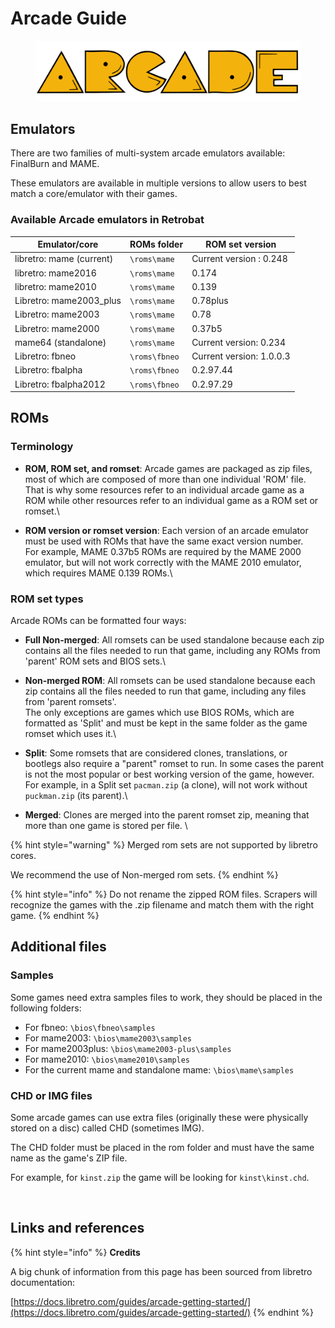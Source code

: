 # Arcade Guide

<figure><img src="https://raw.githubusercontent.com/fabricecaruso/es-theme-carbon/52ff37c9e265587d006945a2ba695b5a962b3a3d/art/logos/arcade.svg" alt=""><figcaption></figcaption></figure>

## Emulators

There are two families of multi-system arcade emulators available: FinalBurn and MAME.&#x20;

These emulators are available in multiple versions to allow users to best match a core/emulator with their games.&#x20;



### Available Arcade emulators in Retrobat

| Emulator/core            | ROMs folder   | ROM set version          |
| ------------------------ | ------------- | ------------------------ |
| libretro: mame (current) | `\roms\mame`  | Current version : 0.248  |
| libretro: mame2016       | `\roms\mame`  | 0.174                    |
| libretro: mame2010       | `\roms\mame`  | 0.139                    |
| Libretro: mame2003\_plus | `\roms\mame`  | 0.78plus                 |
| Libretro: mame2003       | `\roms\mame`  | 0.78                     |
| Libretro: mame2000       | `\roms\mame`  | 0.37b5                   |
| mame64 (standalone)      | `\roms\mame`  | Current version: 0.234   |
| Libretro: fbneo          | `\roms\fbneo` | Current version: 1.0.0.3 |
| Libretro: fbalpha        | `\roms\fbneo` | 0.2.97.44                |
| Libretro: fbalpha2012    | `\roms\fbneo` | 0.2.97.29                |

## ROMs

### Terminology

* **ROM, ROM set, and romset**: Arcade games are packaged as zip files, most of which are composed of more than one individual 'ROM' file. \
  That is why some resources refer to an individual arcade game as a ROM while other resources refer to an individual game as a ROM set or romset.\

* **ROM version or romset version**: Each version of an arcade emulator must be used with ROMs that have the same exact version number. \
  For example, MAME 0.37b5 ROMs are required by the MAME 2000 emulator, but will not work correctly with the MAME 2010 emulator, which requires MAME 0.139 ROMs.\


### ROM set types

Arcade ROMs can be formatted four ways:

* **Full Non-merged**: All romsets can be used standalone because each zip contains all the files needed to run that game, including any ROMs from 'parent' ROM sets and BIOS sets.\

* **Non-merged ROM**: All romsets can be used standalone because each zip contains all the files needed to run that game, including any files from 'parent romsets'. \
  The only exceptions are games which use BIOS ROMs, which are formatted as 'Split' and must be kept in the same folder as the game romset which uses it.\

* **Split**: Some romsets that are considered clones, translations, or bootlegs also require a "parent" romset to run. In some cases the parent is not the most popular or best working version of the game, however. \
  For example, in a Split set `pacman.zip` (a clone), will not work without `puckman.zip` (its parent).\

* **Merged**: Clones are merged into the parent romset zip, meaning that more than one game is stored per file. \


{% hint style="warning" %}
Merged rom sets are not supported by libretro cores.&#x20;

We recommend the use of Non-merged rom sets.
{% endhint %}

{% hint style="info" %}
Do not rename the zipped ROM files. Scrapers will recognize the games with the .zip filename and match them with the right game.
{% endhint %}

## Additional files

### Samples

Some games need extra samples files to work, they should be placed in the following folders:

* For fbneo: `\bios\fbneo\samples`
* For mame2003: `\bios\mame2003\samples`
* For mame2003plus: `\bios\mame2003-plus\samples`
* For mame2010: `\bios\mame2010\samples`
* For the current mame and standalone mame: `\bios\mame\samples`

### CHD or IMG files

Some arcade games can use extra files (originally these were physically stored on a disc) called CHD (sometimes IMG).&#x20;

The CHD folder must be placed in the rom folder and must have the same name as the game's ZIP file.&#x20;

For example, for `kinst.zip` the game will be looking for `kinst\kinst.chd`.

<figure><img src="https://i.imgur.com/xl9iImN.png" alt=""><figcaption></figcaption></figure>

## Links and references

{% hint style="info" %}
**Credits**

A big chunk of information from this page has been sourced from libretro documentation:

[https://docs.libretro.com/guides/arcade-getting-started/](https://docs.libretro.com/guides/arcade-getting-started/)
{% endhint %}
